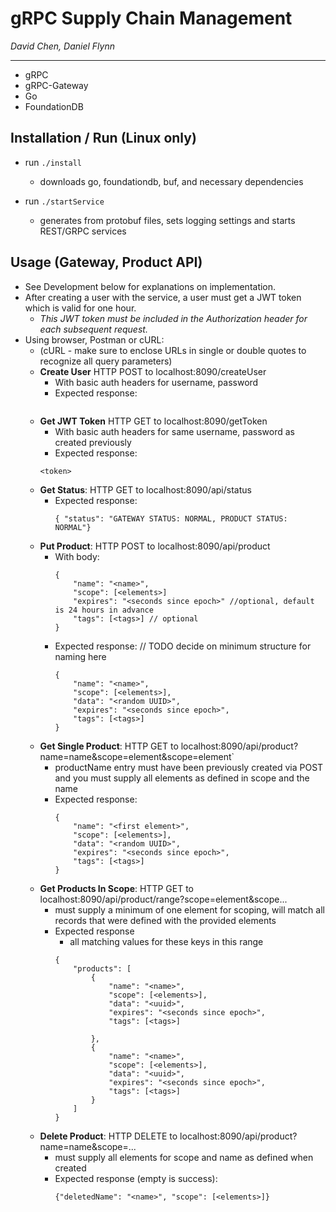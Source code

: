 # gRPC Supply Chain Management
*David Chen, Daniel Flynn*

---

- gRPC
- gRPC-Gateway
- Go
- FoundationDB


## Installation / Run (Linux only)
- run `./install`
    - downloads go, foundationdb, buf, and necessary dependencies

- run `./startService`
    - generates from protobuf files, sets logging settings and starts REST/GRPC services

## Usage (Gateway, Product API) 
- See Development below for explanations on implementation.
- After creating a user with the service, a user must get a JWT token which is valid for one hour.
    - *This JWT token must be included in the Authorization header for each subsequent request.*
- Using browser, Postman or cURL:
    - (cURL - make sure to enclose URLs in single or double quotes to recognize all query parameters)
    - **Create User** HTTP POST to localhost:8090/createUser
        - With basic auth headers for username, password
        - Expected response:
        ```
        ```
    - **Get JWT Token** HTTP GET to localhost:8090/getToken
        - With basic auth headers for same username, password as created previously
        - Expected response:
        ```
        <token>
        ```
    - **Get Status**: HTTP GET to localhost:8090/api/status
        - Expected response:
            ```
            { "status": "GATEWAY STATUS: NORMAL, PRODUCT STATUS: NORMAL"}
            ```
    - **Put Product**: HTTP POST to localhost:8090/api/product
        - With body:
            ```
            {
                "name": "<name>",
                "scope": [<elements>]
                "expires": "<seconds since epoch>" //optional, default is 24 hours in advance
                "tags": [<tags>] // optional
            }
            ```
        - Expected response: // TODO decide on minimum structure for naming here
            ```
            {
                "name": "<name>", 
                "scope": [<elements>], 
                "data": "<random UUID>", 
                "expires": "<seconds since epoch>", 
                "tags": [<tags>]
            }
            ```
    - **Get Single Product**: HTTP GET to localhost:8090/api/product?name=name&scope=element&scope=element` 
        - productName entry must have been previously created via POST and you must supply all elements as defined in scope and the name
        - Expected response:
            ```
            {
                "name": "<first element>", 
                "scope": [<elements>], 
                "data": "<random UUID>", 
                "expires": "<seconds since epoch>",
                "tags": [<tags>]
            }
            ```
    - **Get Products In Scope**: HTTP GET to localhost:8090/api/product/range?scope=element&scope... 
        - must supply a minimum of one element for scoping, will match all records that were defined with the provided elements
        - Expected response
            - all matching values for these keys in this range
            ```
            {
                "products": [
                    {
                        "name": "<name>",
                        "scope": [<elements>],
                        "data": "<uuid>",
                        "expires": "<seconds since epoch>",
                        "tags": [<tags>]

                    },
                    {
                        "name": "<name>",
                        "scope": [<elements>],
                        "data": "<uuid>",
                        "expires": "<seconds since epoch>",
                        "tags": [<tags>]
                    }
                ]
            }
            ```
    - **Delete Product**: HTTP DELETE to localhost:8090/api/product?name=name&scope=...
        - must supply all elements for scope and name as defined when created
        - Expected response (empty is success):
            ```
            {"deletedName": "<name>", "scope": [<elements>]}
            ```



            


        

